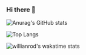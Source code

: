 ### Hi there 👋

<!--
**ashkan-pirmani/ashkan-pirmani** is a ✨ _special_ ✨ repository because its `README.md` (this file) appears on your GitHub profile.

Here are some ideas to get you started:

- 🔭 I’m currently working on ...
- 🌱 I’m currently learning ...
- 👯 I’m looking to collaborate on ...
- 🤔 I’m looking for help with ...
- 💬 Ask me about ...
- 📫 How to reach me: ...
- 😄 Pronouns: ...
- ⚡ Fun fact: ...
-->


![Anurag's GitHub stats](https://github-readme-stats.vercel.app/api?username=ashkan-pirmani&count_private=true&&show_icons=true)

![Top Langs](https://github-readme-stats.vercel.app/api/top-langs/?username=ashkan-pirmani&layout=compact&hide=javascript,html,CSS&langs_count=8)


![willianrod's wakatime stats](https://github-readme-stats.vercel.app/api/wakatime?username=ashkan-pirmani)
